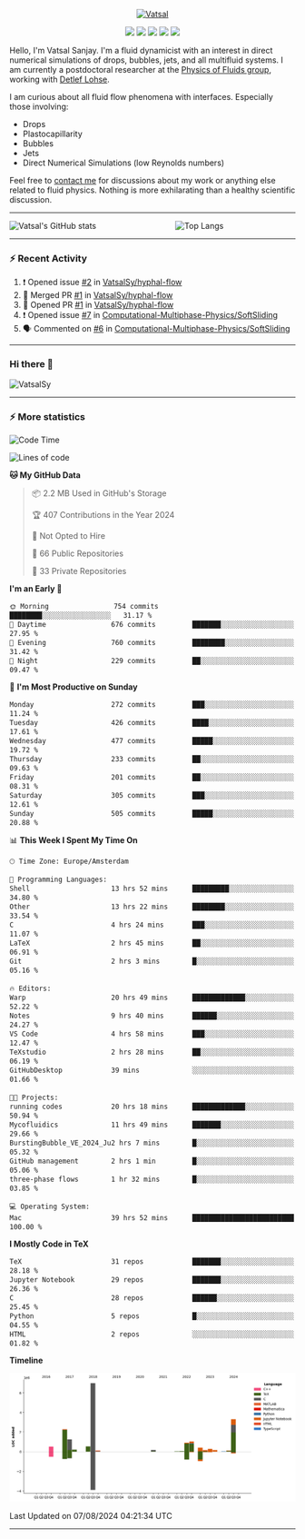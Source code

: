 <center>

[<img alt="Vatsal" width="200px" src="https://www.dropbox.com/s/dxyybgtblo8er6h/Logo_Vatsal_Vector.png?raw=1">](https://www.vatsalsanjay.com)

[<img src="https://img.shields.io/badge/googlescholar-4285F4?&style=for-the-badge&logo=googlescholar&logoColor=white">](https://scholar.google.com/citations?hl=en&user=67aQviYAAAAJ)
[<img src="https://img.shields.io/static/v1.svg?&style=for-the-badge&logo=ResearchGate&label=&message=ResearchGate&logoColor=white&color=green">](https://www.researchgate.net/profile/Vatsal-Sanjay-2)
[<img src="https://img.shields.io/badge/twitter-1DA1F2?&style=for-the-badge&logo=twitter&logoColor=white">](https://twitter.com/VatsalSanjay)
[<img src="https://img.shields.io/badge/linkedin-0A66C2?&style=for-the-badge&logo=linkedin">](https://www.linkedin.com/in/vatsalsanjay/)
[<img src="https://img.shields.io/badge/orcid-A6CE39?&style=for-the-badge&logo=orcid&logoColor=white">](https://orcid.org/0000-0002-4293-6099)

</center>

Hello, I'm Vatsal Sanjay. I'm a fluid dynamicist with an interest in direct numerical simulations of drops, bubbles, jets, and all multifluid systems. I am currently a postdoctoral researcher at the [Physics of Fluids group](https://pof.tnw.utwente.nl), working with [Detlef Lohse](https://en.wikipedia.org/wiki/Detlef_Lohse). 

I am curious about all fluid flow phenomena with interfaces. Especially those involving:

- Drops
- Plastocapillarity
- Bubbles
- Jets
- Direct Numerical Simulations (low Reynolds numbers)

Feel free to [contact me](mailto:contact@vatsalsanjay.com) for discussions about my work or anything else related to fluid physics. Nothing is more exhilarating than a healthy scientific discussion.

<!-- ![Vatsal's GitHub stats](https://github-readme-stats-xi-wine-74.vercel.app/api?username=VatsalSy&show_icons=true&theme=vision-friendly-dark)

![Top Langs](https://github-readme-stats-xi-wine-74.vercel.app/api/top-langs/?username=VatsalSy&layout=compact&theme=vision-friendly-dark) -->

---
<div style="display: flex; justify-content: space-between;">
    <img src="https://github-readme-stats-xi-wine-74.vercel.app/api?username=VatsalSy&show_icons=true&theme=vision-friendly-dark" alt="Vatsal's GitHub stats" style="width: 55%;">
    <img src="https://github-readme-stats-xi-wine-74.vercel.app/api/top-langs/?username=VatsalSy&layout=compact&theme=vision-friendly-dark" alt="Top Langs" style="width: 42%;">
</div>

---

### :zap: Recent Activity

<!--START_SECTION:activity-->
1. ❗ Opened issue [#2](https://github.com/VatsalSy/hyphal-flow/issues/2) in [VatsalSy/hyphal-flow](https://github.com/VatsalSy/hyphal-flow)
2. 🎉 Merged PR [#1](https://github.com/VatsalSy/hyphal-flow/pull/1) in [VatsalSy/hyphal-flow](https://github.com/VatsalSy/hyphal-flow)
3. 💪 Opened PR [#1](https://github.com/VatsalSy/hyphal-flow/pull/1) in [VatsalSy/hyphal-flow](https://github.com/VatsalSy/hyphal-flow)
4. ❗ Opened issue [#7](https://github.com/Computational-Multiphase-Physics/SoftSliding/issues/7) in [Computational-Multiphase-Physics/SoftSliding](https://github.com/Computational-Multiphase-Physics/SoftSliding)
5. 🗣 Commented on [#6](https://github.com/Computational-Multiphase-Physics/SoftSliding/pull/6#issuecomment-2269025105) in [Computational-Multiphase-Physics/SoftSliding](https://github.com/Computational-Multiphase-Physics/SoftSliding)
<!--END_SECTION:activity-->
---

### Hi there 👋
<p align="left"> <img src="https://komarev.com/ghpvc/?username=VatsalSy&label=Profile%20views&color=orange&style=for-the-badge" alt="VatsalSy" /> </p>

---
### :zap: More statistics

<!--START_SECTION:waka-->
![Code Time](http://img.shields.io/badge/Code%20Time-93%20hrs%209%20mins-blue)

![Lines of code](https://img.shields.io/badge/From%20Hello%20World%20I%27ve%20Written-18.6%20million%20lines%20of%20code-blue)

**🐱 My GitHub Data** 

> 📦 2.2 MB Used in GitHub's Storage 
 > 
> 🏆 407 Contributions in the Year 2024
 > 
> 🚫 Not Opted to Hire
 > 
> 📜 66 Public Repositories 
 > 
> 🔑 33 Private Repositories 
 > 
**I'm an Early 🐤** 

```text
🌞 Morning                754 commits         ████████░░░░░░░░░░░░░░░░░   31.17 % 
🌆 Daytime                676 commits         ███████░░░░░░░░░░░░░░░░░░   27.95 % 
🌃 Evening                760 commits         ████████░░░░░░░░░░░░░░░░░   31.42 % 
🌙 Night                  229 commits         ██░░░░░░░░░░░░░░░░░░░░░░░   09.47 % 
```
📅 **I'm Most Productive on Sunday** 

```text
Monday                   272 commits         ███░░░░░░░░░░░░░░░░░░░░░░   11.24 % 
Tuesday                  426 commits         ████░░░░░░░░░░░░░░░░░░░░░   17.61 % 
Wednesday                477 commits         █████░░░░░░░░░░░░░░░░░░░░   19.72 % 
Thursday                 233 commits         ██░░░░░░░░░░░░░░░░░░░░░░░   09.63 % 
Friday                   201 commits         ██░░░░░░░░░░░░░░░░░░░░░░░   08.31 % 
Saturday                 305 commits         ███░░░░░░░░░░░░░░░░░░░░░░   12.61 % 
Sunday                   505 commits         █████░░░░░░░░░░░░░░░░░░░░   20.88 % 
```


📊 **This Week I Spent My Time On** 

```text
🕑︎ Time Zone: Europe/Amsterdam

💬 Programming Languages: 
Shell                    13 hrs 52 mins      █████████░░░░░░░░░░░░░░░░   34.80 % 
Other                    13 hrs 22 mins      ████████░░░░░░░░░░░░░░░░░   33.54 % 
C                        4 hrs 24 mins       ███░░░░░░░░░░░░░░░░░░░░░░   11.07 % 
LaTeX                    2 hrs 45 mins       ██░░░░░░░░░░░░░░░░░░░░░░░   06.91 % 
Git                      2 hrs 3 mins        █░░░░░░░░░░░░░░░░░░░░░░░░   05.16 % 

🔥 Editors: 
Warp                     20 hrs 49 mins      █████████████░░░░░░░░░░░░   52.22 % 
Notes                    9 hrs 40 mins       ██████░░░░░░░░░░░░░░░░░░░   24.27 % 
VS Code                  4 hrs 58 mins       ███░░░░░░░░░░░░░░░░░░░░░░   12.47 % 
TeXstudio                2 hrs 28 mins       ██░░░░░░░░░░░░░░░░░░░░░░░   06.19 % 
GitHubDesktop            39 mins             ░░░░░░░░░░░░░░░░░░░░░░░░░   01.66 % 

🐱‍💻 Projects: 
running codes            20 hrs 18 mins      █████████████░░░░░░░░░░░░   50.94 % 
Mycofluidics             11 hrs 49 mins      ███████░░░░░░░░░░░░░░░░░░   29.66 % 
BurstingBubble_VE_2024_Ju2 hrs 7 mins        █░░░░░░░░░░░░░░░░░░░░░░░░   05.32 % 
GitHub management        2 hrs 1 min         █░░░░░░░░░░░░░░░░░░░░░░░░   05.06 % 
three-phase flows        1 hr 32 mins        █░░░░░░░░░░░░░░░░░░░░░░░░   03.85 % 

💻 Operating System: 
Mac                      39 hrs 52 mins      █████████████████████████   100.00 % 
```

**I Mostly Code in TeX** 

```text
TeX                      31 repos            ███████░░░░░░░░░░░░░░░░░░   28.18 % 
Jupyter Notebook         29 repos            ███████░░░░░░░░░░░░░░░░░░   26.36 % 
C                        28 repos            ██████░░░░░░░░░░░░░░░░░░░   25.45 % 
Python                   5 repos             █░░░░░░░░░░░░░░░░░░░░░░░░   04.55 % 
HTML                     2 repos             ░░░░░░░░░░░░░░░░░░░░░░░░░   01.82 % 
```



**Timeline**

![Lines of Code chart](https://raw.githubusercontent.com/VatsalSy/VatsalSy/main/assets/bar_graph.png)


 Last Updated on 07/08/2024 04:21:34 UTC
<!--END_SECTION:waka-->
---
